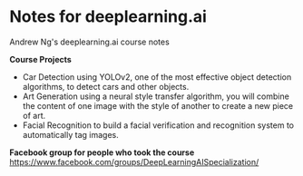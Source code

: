 # Notes for deeplearning.ai
Andrew Ng's deeplearning.ai course notes

**Course Projects**
* Car Detection using YOLOv2, one of the most effective object detection algorithms, to detect cars and other objects.
* Art Generation using a neural style transfer algorithm, you will combine the content of one image with the style of another to create a new piece of art.
* Facial Recognition to build a  facial verification and recognition system to automatically tag images.


**Facebook group for people who took the course**
https://www.facebook.com/groups/DeepLearningAISpecialization/
